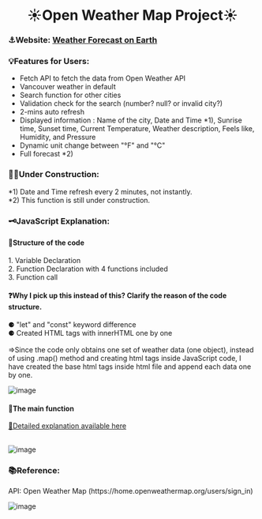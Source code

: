 <h1 align="center">☀️Open Weather Map Project☀️</h1>
<h3 align="left">⚓Website: <a href = "https://yuki-m.ciccc.tech/">Weather Forecast on Earth</a></h3>
<h3 align="left">💡Features for Users:</h3>

- Fetch API to fetch the data from Open Weather API
- Vancouver weather in default
- Search function for other cities
- Validation check for the search (number? null? or invalid city?)
- 2-mins auto refresh
- Displayed information : Name of the city, Date and Time *1), Sunrise time, Sunset time, Current Temperature, Weather description, Feels like, Humidity, and Pressure
- Dynamic unit change between "°F" and "°C"
- Full forecast *2)

<h3 align="left">🙇‍♀️Under Construction:</h3>
  *1) Date and Time refresh every 2 minutes, not instantly.<br>
  *2) This function is still under construction.

<h3 align="left">🗝️JavaScript Explanation:</h3>
  <h4>🧱Structure of the code</h4>
  1. Variable Declaration<br>
  2. Function Declaration with 4 functions included<br>
  3. Function call <br>

  <h4>❓Why I pick up this instead of this? Clarify the reason of the code structure.</h4>
  ⚈ "let" and "const" keyword difference<br>
  ⚈ Created HTML tags with innerHTML one by one<br><br>
     ⇒Since the code only obtains one set of weather data (one object), instead of using .map() method and creating html tags inside JavaScript code,
      I have created the base html tags inside html file and append each data one by one.<br>
  
  ![image](https://user-images.githubusercontent.com/76931326/111812215-222fe180-8895-11eb-99cc-8bb6454c12fd.png)
  
<h4>🏴󠁵󠁳󠁭󠁥󠁿The main function</h4>
<a href ="https://github.com/YukiRamu/WMAD-Open-Weather-Map-Project/blob/master/Midterm_Note.pdf" target = "_blank">🔗Detailed explanation available here</a>
<br><br>


![image](https://user-images.githubusercontent.com/76931326/111107931-0f27b500-8515-11eb-9800-4e3d0e5a9cda.png)

<h3 align="left">📚Reference:</h3>
<p align="left">API: Open Weather Map (https://home.openweathermap.org/users/sign_in)</p>

![image](https://user-images.githubusercontent.com/76931326/110907174-dc39b300-82c1-11eb-85d7-27464cf5c7e5.png)

